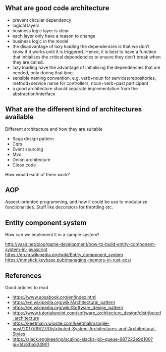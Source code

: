 ## What are good code architecture

- prevent circular dependency
- logical layers 
- business logic layer is clear
- each layer only have a reason to change
- business logic in the model
- the disadvantage of lazy loading the dependencies is that we don’t know if it works until it is triggered. Hence, it is best to have a function that initialises the critical dependencies to ensure they don’t break when they are called.
- lazy loading have the advantage of initialising the dependencies that are needed, only during that time.
- sensible naming convention, e.g. verb+noun for services/repositories, method+service name for controllers, noun+verb+past participant
- a good architecture should separate implementation from the abstraction/interface


## What are the different kind of architectures available

Different architecture and how they are suitable


- Saga design pattern 
- Cqrs
- Event sourcing
- Mvc
- Onion architecture
- Clean code

How would each of them work?


## AOP
Aspect-oriented programming, and how it could be use to modularize functionalities. Stuff like decorators for throttling etc.

## Entity component system

How can we implement it in a sample system?

http://vasir.net/blog/game-development/how-to-build-entity-component-system-in-javascript
https://en.m.wikipedia.org/wiki/Entity_component_system
https://mmstick.keybase.pub/managing-memory-in-rust-ecs/

## References

Good articles to read
- https://www.aosabook.org/en/index.html
- https://en.wikipedia.org/wiki/Architectural_pattern
- https://en.wikipedia.org/wiki/Software_design_pattern
- https://www.tutorialspoint.com/software_architecture_design/distributed_architecture
- https://keetmalin.wixsite.com/keetmalin/single-post/2017/09/27/Distributed-System-Architectures-and-Architectural-Styles
- https://slack.engineering/scaling-slacks-job-queue-687222e9d100?gi=14c80a524901

